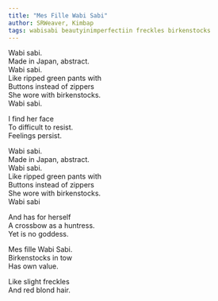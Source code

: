 ```yaml
---
title: "Mes Fille Wabi Sabi"
author: SRWeaver, Kimbap
tags: wabisabi beautyinimperfectiin freckles birkenstocks
---
```

Wabi sabi.<br />
Made in Japan, abstract.<br />
Wabi sabi.<br />
Like ripped green pants with<br />
Buttons instead of zippers<br />
She wore with birkenstocks.<br />
Wabi sabi.

I find her face<br />
To difficult to resist.<br />
Feelings persist.

Wabi sabi.<br />
Made in Japan, abstract.<br />
Wabi sabi.<br />
Like ripped green pants with<br />
Buttons instead of zippers<br />
She wore with birkenstocks.<br />
Wabi sabi

And has for herself<br />
A crossbow as a huntress.<br />
Yet is no goddess.

Mes fille Wabi Sabi.<br />
Birkenstocks in tow<br />
Has own value.

Like slight freckles<br />
And red blond hair.
